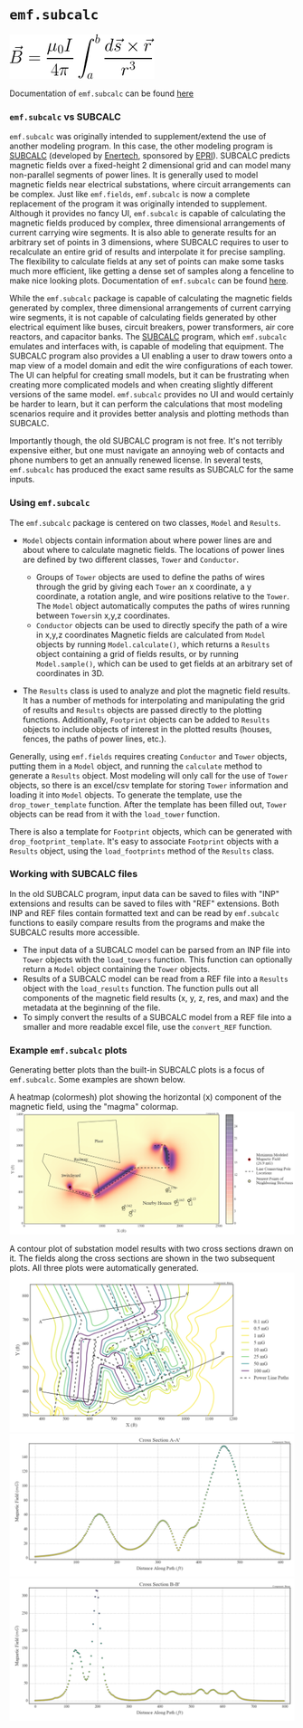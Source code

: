 # `emf.subcalc`

![biot-savart](img/biot-savart.png)

Documentation of `emf.subcalc` can be found [here](http://mbaum1122.github.io/emf/emf.subcalc.html)

### `emf.subcalc` vs SUBCALC

`emf.subcalc` was originally intended to supplement/extend the use of another modeling program. In this case, the other modeling program is [SUBCALC](http://www.enertech.net/html/emfw.html) (developed by [Enertech](http://www.enertech.net/html/emfw.html), sponsored by [EPRI](http://www.epri.com)). SUBCALC predicts magnetic fields over a fixed-height 2 dimensional grid and can model many non-parallel segments of power lines. It is generally used to model magnetic fields near electrical substations, where circuit arrangements can be complex. Just like `emf.fields`, `emf.subcalc` is now a complete replacement of the program it was originally intended to supplement. Although it provides no fancy UI, `emf.subcalc` is capable of calculating the magnetic fields produced by complex, three dimensional arrangements of current carrying wire segments. It is also able to generate results for an arbitrary set of points in 3 dimensions, where SUBCALC requires to user to recalculate an entire grid of results and interpolate it for precise sampling. The flexibility to calculate fields at any set of points can make some tasks much more efficient, like getting a dense set of samples along a fenceline to make nice looking plots. Documentation of `emf.subcalc` can be found [here](http://mbaum1122.github.io/emf/emf.subcalc.html).

While the `emf.subcalc` package is capable of calculating the magnetic fields generated by complex, three dimensional arrangements of current carrying wire segments, it is not capable of calculating fields generated by other electrical equiment like buses, circuit breakers, power transformers, air core reactors, and capacitor banks. The [SUBCALC](http://www.enertech.net/html/emfw.html) program, which `emf.subcalc` emulates and interfaces with, is capable of modeling that equipment. The SUBCALC program also provides a UI enabling a user to draw towers onto a map view of a model domain and edit the wire configurations of each tower. The UI can helpful for creating small models, but it can be frustrating when creating more complicated models and when creating slightly different versions of the same model.
`emf.subcalc` provides no UI and would certainly be harder to learn, but it can perform the calculations that most modeling scenarios require and it provides better analysis and plotting methods than SUBCALC.

Importantly though, the old SUBCALC program is not free. It's not terribly expensive either, but one must navigate an annoying web of contacts and phone numbers to get an annually renewed license. In several tests, `emf.subcalc` has produced the exact same results as SUBCALC for the same inputs.

### Using `emf.subcalc`

The `emf.subcalc` package is centered on two classes, `Model` and `Results`.

* `Model` objects contain information about where power lines are and about where to calculate magnetic fields. The locations of power lines are defined by two different classes, `Tower` and `Conductor`.
  * Groups of `Tower` objects are used to define the paths of wires through the grid by giving each `Tower` an x coordinate, a y coordinate, a rotation angle, and wire positions relative to the `Tower`. The `Model` object automatically computes the paths of wires running between `Towers`in x,y,z coordinates.
  * `Conductor` objects can be used to directly specify the path of a wire in x,y,z coordinates
Magnetic fields are calculated from `Model` objects by running `Model.calculate()`, which returns a `Results` object containing a grid of fields results, or by running `Model.sample()`, which can be used to get fields at an arbitrary set of coordinates in 3D.

* The `Results` class is used to analyze and plot the magnetic field results. It has a number of methods for interpolating and manipulating the grid of results and `Results` objects are passed directly to the plotting functions. Additionally, `Footprint` objects can be added to `Results` objects to include objects of interest in the plotted results (houses, fences, the paths of power lines, etc.).

Generally, using `emf.fields` requires creating `Conductor` and `Tower` objects, putting them in a `Model` object, and running the `calculate` method to generate a `Results` object. Most modeling will only call for the use of `Tower` objects, so there is an excel/csv template for storing `Tower` information and loading it into `Model` objects. To generate the template, use the `drop_tower_template` function. After the template has been filled out, `Tower` objects can be read from it with the `load_tower` function.

There is also a template for `Footprint` objects, which can be generated with `drop_footprint_template`. It's easy to associate `Footprint` objects with a `Results` object, using the `load_footprints` method of the `Results` class.

### Working with SUBCALC files

In the old SUBCALC program, input data can be saved to files with "INP" extensions and results can be saved to files with "REF" extensions. Both INP and REF files contain formatted text and can be read by `emf.subcalc` functions to easily compare results from the programs and make the SUBCALC results more accessible.
* The input data of a SUBCALC model can be parsed from an INP file into `Tower` objects with the `load_towers` function. This function can optionally return a `Model` object containing the `Tower` objects.
* Results of a SUBCALC model can be read from a REF file into a `Results` object with the `load_results` function. The function pulls out all components of the magnetic field results (x, y, z, res, and max) and the metadata at the beginning of the file.
* To simply convert the results of a SUBCALC model from a REF file into a smaller and more readable excel file, use the `convert_REF` function.

### Example `emf.subcalc` plots

Generating better plots than the built-in SUBCALC plots is a focus of `emf.subcalc`. Some examples are shown below.

A heatmap (colormesh) plot showing the horizontal (x) component of the magnetic field, using the "magma" colormap.
![plot_pcolormesh-2](img/Bx_magma.png)

A contour plot of substation model results with two cross sections drawn on it. The fields along the cross sections are shown in the two subsequent plots. All three plots were automatically generated.
![plot_cross_section_map](img/contour-with-cross-sections.png)
![plot_cross_section_A](img/cross-section-A.png)
![plot_cross_section_B](img/cross-section-B.png)
